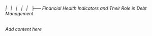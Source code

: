 ###### |   |   |   |   |   ├── Financial Health Indicators and Their Role in Debt Management

*Add content here*